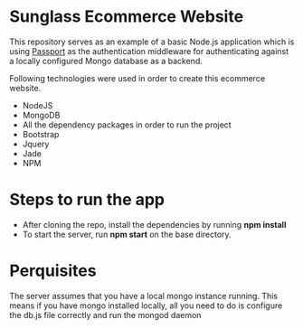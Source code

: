 Sunglass Ecommerce Website
==============

This repository serves as an example of a basic Node.js application which is using [Passport](http://passportjs.org/) as the authentication middleware for authenticating against a locally configured Mongo database as a backend. 

Following technologies were used in order to create this ecommerce website.
* NodeJS
* MongoDB
* All the dependency packages in order to run the project
* Bootstrap
* Jquery
* Jade
* NPM

Steps to run the app
=====================
* After cloning the repo, install the dependencies by running **npm install**
* To start the server, run **npm start** on the base directory.

Perquisites
============
The server assumes that you have a local mongo instance running. This means if you have mongo installed locally, all you need to do is configure the db.js file correctly and run the mongod daemon
